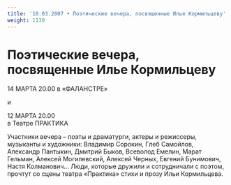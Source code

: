 ```yaml
---
title: '10.03.2007 • Поэтические вечера, посвященные Илье Кормильцеву'
weight: 1130
---
```


# Поэтические вечера, посвященные Илье Кормильцеву
14 МАРТА 20.00 в «ФАЛАНСТРЕ»

и

12 МАРТА 20.00\
в Театре ПРАКТИКА

Участники вечера – поэты и драматурги, актеры и режиссеры, музыканты и художники: Владимир Сорокин, Глеб Самойлов, Александр Пантыкин, Дмитрий Быков, Всеволод Емелин, Марат Гельман, Алексей Могилевский, Алексей Черных, Евгений Бунимович, Настя Колманович... Люди, которые дружили и сотрудничали с поэтом, прочтут со сцены театра «Практика» стихи и прозу Ильи Кормильцева.